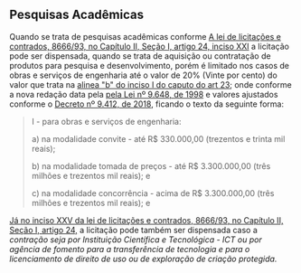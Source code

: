 ## Pesquisas Acadêmicas

Quando se trata de pesquisas acadêmicas conforme [A lei de licitações e contrados, 8666/93, no Capítulo II, Seção I, artigo 24, inciso XXI](/lei-de-licitacoes-e-contratos-capitulo-ii-secao-i.md#lei-licitacoes-contratos-capitulo-ii-secao-1-art24-inc-xxi-lei13243-2016) a licitação pode ser dispensada, quando se trata de aquisição ou contratação de produtos para pesquisa e desenvolvimento, porém é limitado nos casos de obras e serviços de engenharia até o valor de 20% \(Vinte por cento\) do valor que trata na [alinea "b" do inciso I do caputo do art 23](//lei-de-licitacoes-e-contratos-capitulo-ii-secao-i.md#lei-licitacoes-contratos-capitulo-ii-secao-1-art23); onde conforme a nova redação data  pela [pela Lei nº 9.648, de 1998](#) e valores ajustados conforme o [Decreto nº 9.412, de 2018](#), ficando o texto da seguinte forma:

> I - para obras e serviços de engenharia:
>
> a\) na modalidade convite - até R$ 330.000,00 \(trezentos e trinta mil reais\);
>
> b\) na modalidade tomada de preços - até R$ 3.300.000,00 \(três milhões e trezentos mil reais\); e
>
> c\) na modalidade concorrência - acima de R$ 3.300.000,00 \(três milhões e trezentos mil reais\); e

[Já no inciso XXV da lei de licitações e contrados, 8666/93, no Capítulo II, Seção I, artigo 24,](/lei-de-licitacoes-e-contratos-capitulo-ii-secao-i.md#lei-licitacoes-contratos-capitulo-ii-secao-1-art24-inc-xxi-lei13243-2016) a licitação pode também ser dispensada caso a _contração seja por Instituição Científica e Tecnológica - ICT ou por agência de fomento para a transferência de tecnologia e para o licenciamento de direito de uso ou de exploração de criação protegida._

